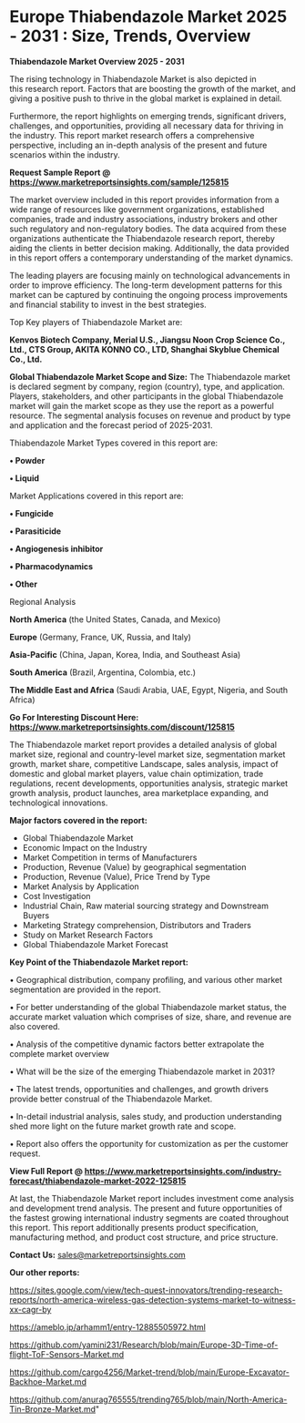  # Europe Thiabendazole Market 2025 - 2031 : Size, Trends, Overview

<Strong> Thiabendazole Market Overview 2025 - 2031</strong>

The rising technology in Thiabendazole Market is also depicted in this research report. Factors that are boosting the growth of the market, and giving a positive push to thrive in the global market is explained in detail.

Furthermore, the report highlights on emerging trends, significant drivers, challenges, and opportunities, providing all necessary data for thriving in the industry. This report market research offers a comprehensive perspective, including an in-depth analysis of the present and future scenarios within the industry.

<strong>Request Sample Report @ <a href=https://www.marketreportsinsights.com/sample/125815>https://www.marketreportsinsights.com/sample/125815</a></strong>

The market overview included in this report provides information from a wide range of resources like government organizations, established companies, trade and industry associations, industry brokers and other such regulatory and non-regulatory bodies. The data acquired from these organizations authenticate the Thiabendazole research report, thereby aiding the clients in better decision making. Additionally, the data provided in this report offers a contemporary understanding of the market dynamics.

The leading players are focusing mainly on technological advancements in order to improve efficiency. The long-term development patterns for this market can be captured by continuing the ongoing process improvements and financial stability to invest in the best strategies.

Top Key players of Thiabendazole Market are:

<strong>Kenvos Biotech Company, Merial U.S., Jiangsu Noon Crop Science Co., Ltd., CTS Group, AKITA KONNO CO., LTD, Shanghai Skyblue Chemical Co., Ltd.</strong>

<strong><b>Global Thiabendazole Market Scope and Size:</b></strong>
The Thiabendazole market is declared segment by company, region (country), type, and application. Players, stakeholders, and other participants in the global Thiabendazole market will gain the market scope as they use the report as a powerful resource. The segmental analysis focuses on revenue and product by type and application and the forecast period of 2025-2031.

Thiabendazole Market Types covered in this report are:

<strong>• Powder

• Liquid</strong>

Market Applications covered in this report are:

<strong>• Fungicide

• Parasiticide

• Angiogenesis inhibitor

• Pharmacodynamics

• Other</strong> 

Regional Analysis

<strong>North America</strong> (the United States, Canada, and Mexico)

<strong>Europe</strong> (Germany, France, UK, Russia, and Italy)

<strong>Asia-Pacific</strong> (China, Japan, Korea, India, and Southeast Asia)

<strong>South America</strong> (Brazil, Argentina, Colombia, etc.)

<strong>The Middle East and Africa</strong> (Saudi Arabia, UAE, Egypt, Nigeria, and South Africa)

<strong>Go For Interesting Discount Here: <a href=https://www.marketreportsinsights.com/discount/125815>https://www.marketreportsinsights.com/discount/125815</a></strong>

The Thiabendazole market report provides a detailed analysis of global market size, regional and country-level market size, segmentation market growth, market share, competitive Landscape, sales analysis, impact of domestic and global market players, value chain optimization, trade regulations, recent developments, opportunities analysis, strategic market growth analysis, product launches, area marketplace expanding, and technological innovations.

<strong><b>Major factors covered in the report:</b></strong>
<ul>
  <li>Global Thiabendazole Market </li>
  <li>Economic Impact on the Industry</li>
  <li>Market Competition in terms of Manufacturers</li>
  <li>Production, Revenue (Value) by geographical segmentation</li>
  <li>Production, Revenue (Value), Price Trend by Type</li>
  <li>Market Analysis by Application</li>
  <li>Cost Investigation</li>
  <li>Industrial Chain, Raw material sourcing strategy and Downstream Buyers</li>
  <li>Marketing Strategy comprehension, Distributors and Traders</li>
  <li>Study on Market Research Factors</li>
  <li>Global Thiabendazole Market Forecast</li>
</ul>

<strong><b>Key Point of the Thiabendazole Market report:</b></strong>

• Geographical distribution, company profiling, and various other market segmentation are provided in the report.

• For better understanding of the global Thiabendazole market status, the accurate market valuation which comprises of size, share, and revenue are also covered.

• Analysis of the competitive dynamic factors better extrapolate the complete market overview

• What will be the size of the emerging Thiabendazole market in 2031?

• The latest trends, opportunities and challenges, and growth drivers provide better construal of the Thiabendazole Market.

• In-detail industrial analysis, sales study, and production understanding shed more light on the future market growth rate and scope.

• Report also offers the opportunity for customization as per the customer request.

<strong><b>View Full Report @ <a href=https://www.marketreportsinsights.com/industry-forecast/thiabendazole-market-2022-125815>https://www.marketreportsinsights.com/industry-forecast/thiabendazole-market-2022-125815</a></b></strong>


At last, the Thiabendazole Market report includes investment come analysis and development trend analysis. The present and future opportunities of the fastest growing international industry segments are coated throughout this report. This report additionally presents product specification, manufacturing method, and product cost structure, and price structure.

<strong>Contact Us:</strong>
sales@marketreportsinsights.com

<strong>Our other reports:</strong>

<a href=https://sites.google.com/view/tech-quest-innovators/trending-research-reports/north-america-wireless-gas-detection-systems-market-to-witness-xx-cagr-by>https://sites.google.com/view/tech-quest-innovators/trending-research-reports/north-america-wireless-gas-detection-systems-market-to-witness-xx-cagr-by</a>

<a href=https://ameblo.jp/arhamm1/entry-12885505972.html>https://ameblo.jp/arhamm1/entry-12885505972.html</a>

<a href=https://github.com/yamini231/Research/blob/main/Europe-3D-Time-of-flight-ToF-Sensors-Market.md>https://github.com/yamini231/Research/blob/main/Europe-3D-Time-of-flight-ToF-Sensors-Market.md</a>

<a href=https://github.com/cargo4256/Market-trend/blob/main/Europe-Excavator-Backhoe-Market.md>https://github.com/cargo4256/Market-trend/blob/main/Europe-Excavator-Backhoe-Market.md</a>

<a href=https://github.com/anurag765555/trending765/blob/main/North-America-Tin-Bronze-Market.md>https://github.com/anurag765555/trending765/blob/main/North-America-Tin-Bronze-Market.md</a>"
